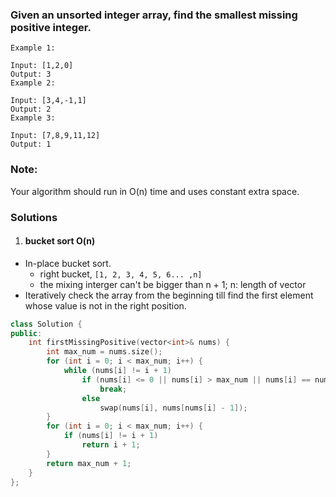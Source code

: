 ### Given an unsorted integer array, find the smallest missing positive integer.

```
Example 1:

Input: [1,2,0]
Output: 3
Example 2:

Input: [3,4,-1,1]
Output: 2
Example 3:

Input: [7,8,9,11,12]
Output: 1
```

### Note:

Your algorithm should run in O(n) time and uses constant extra space.

### Solutions

1. #### bucket sort O(n)

- In-place bucket sort.
    - right bucket, `[1, 2, 3, 4, 5, 6... ,n]`
    - the mixing interger can't be bigger than n + 1; n: length of vector
- Iteratively check the array from the beginning till find the first element whose value is not in the right position.

```c++
class Solution {
public:
    int firstMissingPositive(vector<int>& nums) {
        int max_num = nums.size();
        for (int i = 0; i < max_num; i++) {
            while (nums[i] != i + 1)
                if (nums[i] <= 0 || nums[i] > max_num || nums[i] == nums[nums[i] - 1])
                    break;
                else
                    swap(nums[i], nums[nums[i] - 1]);
        }
        for (int i = 0; i < max_num; i++) {
            if (nums[i] != i + 1)
                return i + 1;
        }
        return max_num + 1;
    }
};
```
